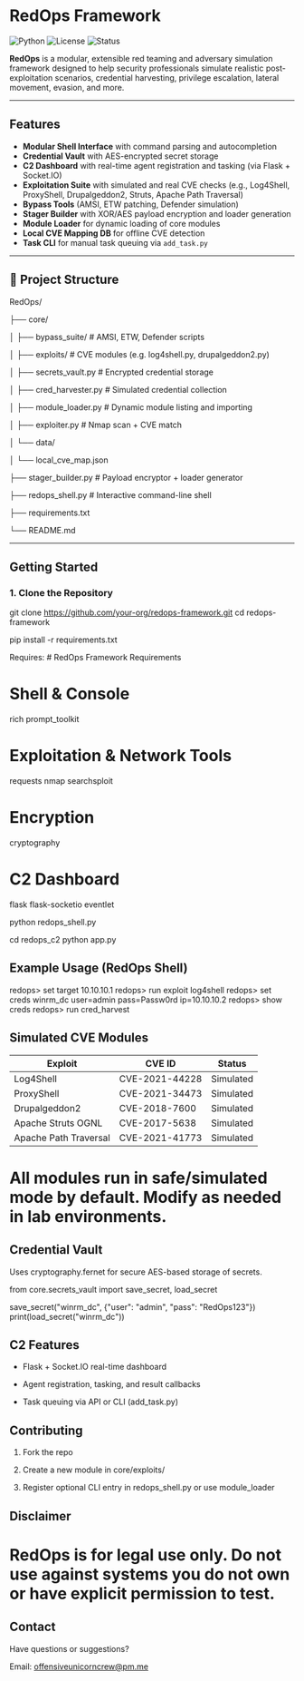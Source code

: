 # RedOps Framework

![Python](https://img.shields.io/badge/python-3.8%2B-blue)
![License](https://img.shields.io/badge/license-MIT-lightgrey)
![Status](https://img.shields.io/badge/build-stable-green)

**RedOps** is a modular, extensible red teaming and adversary simulation framework designed to help security professionals simulate realistic post-exploitation scenarios, credential harvesting, privilege escalation, lateral movement, evasion, and more.

---

## Features

-  **Modular Shell Interface** with command parsing and autocompletion
-  **Credential Vault** with AES-encrypted secret storage
-  **C2 Dashboard** with real-time agent registration and tasking (via Flask + Socket.IO)
-  **Exploitation Suite** with simulated and real CVE checks (e.g., Log4Shell, ProxyShell, Drupalgeddon2, Struts, Apache Path Traversal)
-  **Bypass Tools** (AMSI, ETW patching, Defender simulation)
-  **Stager Builder** with XOR/AES payload encryption and loader generation
-  **Module Loader** for dynamic loading of core modules
-  **Local CVE Mapping DB** for offline CVE detection
-  **Task CLI** for manual task queuing via `add_task.py`

---

## 📁 Project Structure

RedOps/

├── core/

│ ├── bypass_suite/ # AMSI, ETW, Defender scripts

│ ├── exploits/ # CVE modules (e.g. log4shell.py, drupalgeddon2.py)

│ ├── secrets_vault.py # Encrypted credential storage

│ ├── cred_harvester.py # Simulated credential collection

│ ├── module_loader.py # Dynamic module listing and importing

│ ├── exploiter.py # Nmap scan + CVE match

│ └── data/

│ └── local_cve_map.json

├── stager_builder.py # Payload encryptor + loader generator

├── redops_shell.py # Interactive command-line shell

├── requirements.txt

└── README.md


---

## Getting Started

### 1. Clone the Repository

git clone https://github.com/your-org/redops-framework.git
cd redops-framework

pip install -r requirements.txt

Requires: # RedOps Framework Requirements

# Shell & Console
rich
prompt_toolkit

# Exploitation & Network Tools
requests
nmap
searchsploit

# Encryption
cryptography

# C2 Dashboard
flask
flask-socketio
eventlet

python redops_shell.py

cd redops_c2
python app.py

## Example Usage (RedOps Shell)

redops> set target 10.10.10.1
redops> run exploit log4shell
redops> set creds winrm_dc user=admin pass=Passw0rd ip=10.10.10.2
redops> show creds
redops> run cred_harvest

## Simulated CVE Modules

| Exploit               | CVE ID         | Status    |
| --------------------- | -------------- | ----------|
| Log4Shell             | CVE-2021-44228 | Simulated |
| ProxyShell            | CVE-2021-34473 | Simulated |
| Drupalgeddon2         | CVE-2018-7600  | Simulated |
| Apache Struts OGNL    | CVE-2017-5638  | Simulated |
| Apache Path Traversal | CVE-2021-41773 | Simulated |

# All modules run in safe/simulated mode by default. Modify as needed in lab environments.

## Credential Vault

Uses cryptography.fernet for secure AES-based storage of secrets.

from core.secrets_vault import save_secret, load_secret

save_secret("winrm_dc", {"user": "admin", "pass": "RedOps123"})
print(load_secret("winrm_dc"))

## C2 Features

- Flask + Socket.IO real-time dashboard

- Agent registration, tasking, and result callbacks

- Task queuing via API or CLI (add_task.py)

## Contributing

1. Fork the repo

2. Create a new module in core/exploits/

3. Register optional CLI entry in redops_shell.py or use module_loader

## Disclaimer

# RedOps is for legal use only. Do not use against systems you do not own or have explicit permission to test.

## Contact

Have questions or suggestions?

Email: offensiveunicorncrew@pm.me

